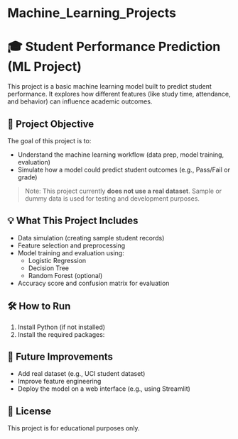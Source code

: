 # Machine_Learning_Projects
# 🎓 Student Performance Prediction (ML Project)

This project is a basic machine learning model built to predict student performance. It explores how different features (like study time, attendance, and behavior) can influence academic outcomes.

## 📌 Project Objective

The goal of this project is to:
- Understand the machine learning workflow (data prep, model training, evaluation)
- Simulate how a model could predict student outcomes (e.g., Pass/Fail or grade)

> Note: This project currently **does not use a real dataset**. Sample or dummy data is used for testing and development purposes.

## 💡 What This Project Includes

- Data simulation (creating sample student records)
- Feature selection and preprocessing
- Model training and evaluation using:
  - Logistic Regression
  - Decision Tree
  - Random Forest (optional)
- Accuracy score and confusion matrix for evaluation

## 🛠️ How to Run

1. Install Python (if not installed)
2. Install the required packages:
## 🚧 Future Improvements

- Add real dataset (e.g., UCI student dataset)
- Improve feature engineering
- Deploy the model on a web interface (e.g., using Streamlit)

## 📄 License

This project is for educational purposes only.

